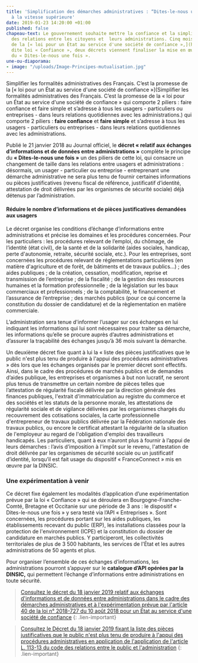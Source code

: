 ```yaml
---
title: 'Simplification des démarches administratives : “Dites-le-nous une fois” passe
  à la vitesse supérieure'
date: 2019-01-23 14:20:00 +01:00
published: false
chapeau-text: Le gouvernement souhaite mettre la confiance et la simplicité au cœur
  des relations entre les citoyens et  leurs administrations. Cinq mois après la promulgation
  de la [« loi pour un État au service d'une société de confiance »,](https://www.legifrance.gouv.fr/affichTexte.do;jsessionid=853C8147BBC226E07049DF2F6256B6B1.tplgfr26s_1?cidTexte=JORFTEXT000037307624&categorieLien=id)
  dite loi « Confiance », deux décrets viennent finaliser la mise en œuvre du principe
  du « Dites-le-nous une fois ».
une-ou-diaporama:
- image: "/uploads/Image-Principes-mutualisation.jpg"
---
```


Simplifier les formalités administratives des Français. C’est la promesse de la [« loi pour un État au service d'une société de confiance »](Simplifier les formalités administratives des Français. C’est la promesse de la « loi pour un État au service d'une société de confiance » qui comporte 2 piliers : faire confiance et faire simple et s’adresse à tous les usagers - particuliers ou entreprises - dans leurs relations quotidiennes avec les administrations.) qui comporte 2 piliers : **faire confiance** et **faire simple** et s’adresse à tous les usagers - particuliers ou entreprises - dans leurs relations quotidiennes avec les administrations.

Publié le 21 janvier 2018 au Journal officiel, le **décret « relatif aux échanges d’informations et de données entre administrations »** complète le principe du **« Dites-le-nous une fois »** un des piliers de cette loi, qui consacre un changement de taille dans les relations entre usagers et administrations : désormais, un usager - particulier ou entreprise - entreprenant une démarche administrative ne sera plus tenu de fournir certaines informations ou pièces justificatives (revenu fiscal de référence, justificatif d’identité, attestation de droit délivrées par les organismes de sécurité sociale) déjà détenus par l’administration.

#### Réduire le nombre d’informations et de pièces justificatives demandées aux usagers 

Le décret organise les conditions d’échange d’informations entre administrations et précise les domaines et les procédures concernées. Pour les particuliers : les procédures relevant de l’emploi, du chômage, de l’identité (état civil), de la santé et de la solidarité (aides sociales, handicap, perte d'autonomie, retraite, sécurité sociale, etc.). Pour les entreprises, sont concernées les procédures relevant de réglementations particulières (en matière d'agriculture et de forêt, de bâtiments et de travaux publics…) ; des aides publiques ; de la création, cessation, modification, reprise et transmission de l’entreprise ; de la fiscalité ; de la gestion des ressources humaines et la formation professionnelle ; de la législation sur les baux commerciaux et professionnels ; de la comptabilité, le financement et l’assurance de l’entreprise ; des marchés publics (pour ce qui concerne la constitution du dossier de candidature) et de la règlementation en matière commerciale.

L’administration sera tenue d'informer l’usager sur ces échanges en lui indiquant les informations qui lui sont nécessaires pour traiter sa démarche, les informations qu’elle se procure auprès d’autres administrations et d’assurer la traçabilité des échanges jusqu’à 36 mois suivant la démarche. 

Un deuxième décret fixe quant à lui la « liste des pièces justificatives que le public n'est plus tenu de produire à l'appui des procédures administratives » dès lors que les échanges organisés par le premier décret sont effectifs. Ainsi, dans le cadre des procédures de marchés publics et de demandes d’aides publique, les entreprises et organismes à but non lucratif, ne seront plus tenus de transmettre un certain nombre de pièces telles que l’attestation de régularité fiscale délivrée par la direction générale des finances publiques, l'extrait d'immatriculation au registre du commerce et des sociétés et les statuts de la personne morale, les attestations de régularité sociale et de vigilance délivrées par les organismes chargés du recouvrement des cotisations sociales, la carte professionnelle d'entrepreneur de travaux publics délivrée par la Fédération nationale des travaux publics, ou encore le certificat attestant la régularité de la situation de l'employeur au regard de l'obligation d'emploi des travailleurs handicapés. Les particuliers, quant à eux n’auront plus à fournir à l’appui de leurs démarches : l’avis d’imposition à l'impôt sur le revenu, l'attestation de droit délivrée par les organismes de sécurité sociale ou un justificatif d’identité, lorsqu’il est fait usage du dispositif « FranceConnect » mis en œuvre par la DINSIC.

### Une expérimentation à venir

Ce décret fixe également les modalités d’application d’une expérimentation prévue par la loi « Confiance » qui se déroulera en Bourgogne-Franche-Comté, Bretagne et Occitanie sur une période de 3 ans : le dispositif « Dites-le-nous une fois » y sera testé via l’API « Entreprises ». Sont concernées, les procédures portant sur les aides publiques, les établissements recevant du public (ERP), les installations classées pour la protection de l'environnement (ICPE) et la constitution du dossier de candidature en marchés publics.
Y participeront, les collectivités territoriales de plus de 3 500 habitants, les services de l'État et les autres administrations de 50 agents et plus.

Pour organiser l’ensemble de ces échanges d’informations, les administrations pourront s’appuyer sur le **catalogue d’API opérées par la DINSIC,** qui permettent l’échange d’informations entre administrations en toute sécurité. 

> [Consultez le décret du 18 janvier 2019 relatif aux échanges d'informations et de données entre administrations dans le cadre des démarches administratives et à l'expérimentation prévue par l'article 40 de la loi n° 2018-727 du 10 août 2018 pour un État au service d'une société de confiance](https://www.legifrance.gouv.fr/affichTexte.do?cidTexte=JORFTEXT000038029589&dateTexte=&categorieLien=id)
{: .lien-important}

> [Consultez le Décret du 18 janvier 2019 fixant la liste des pièces justificatives que le public n'est plus tenu de produire à l'appui des procédures administratives en application de l'application de l'article L. 113-13 du code des relations entre le public et l'administration](https://www.legifrance.gouv.fr/affichTexte.do?cidTexte=JORFTEXT000038029642&dateTexte=&categorieLien=id)
{: .lien-important}